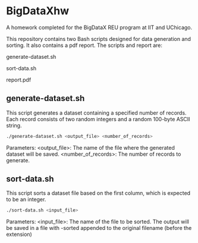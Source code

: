 # BigDataXhw
A homework completed for the BigDataX REU program at IIT and UChicago.

This repository contains two Bash scripts designed for data generation and sorting. It also contains a pdf report. The scripts and report are:

generate-dataset.sh

sort-data.sh

report.pdf


## generate-dataset.sh

This script generates a dataset containing a specified number of records. Each record consists of two random integers and a random 100-byte ASCII string.

```bash
./generate-dataset.sh <output_file> <number_of_records>
```

Parameters:
<output_file>: The name of the file where the generated dataset will be saved.
<number_of_records>: The number of records to generate.

## sort-data.sh

This script sorts a dataset file based on the first column, which is expected to be an integer.

```bash
./sort-data.sh <input_file>
```

Parameters:
<input_file>: The name of the file to be sorted. The output will be saved in a file with -sorted appended to the original filename (before the extension)
